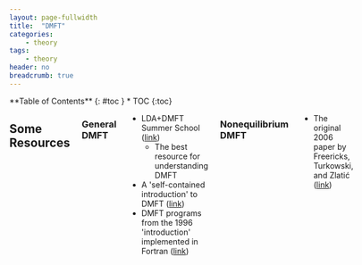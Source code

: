 ```yaml
---
layout: page-fullwidth
title:  "DMFT"
categories:
    - theory
tags:
    - theory
header: no
breadcrumb: true
---
```

<div class="row">
<div class="medium-4 medium-push-8 columns" markdown="1">
<div class="panel radius" markdown="1">
**Table of Contents**
{: #toc }
*  TOC
{:toc}
</div>
</div><!-- /.medium-4.columns -->

<div class="medium-8 medium-pull-4 columns" markdown="1">

## Some Resources

### General DMFT

- LDA+DMFT Summer School ([link](https://doi.org/10.48550/arXiv.cond-mat/0112079))
    - The best resource for understanding DMFT
- A 'self-contained introduction' to DMFT ([link](https://doi.org/10.1103/RevModPhys.68.13))
- DMFT programs from the 1996 'introduction' implemented in Fortran ([link](http://www.lps.ens.fr/~krauth/index.php/Programs_DMFT))

### Nonequilibrium DMFT

- The original 2006 paper by Freericks, Turkowski, and Zlati&cacute; ([link](https://doi.org/10.1103/PhysRevLett.97.266408))